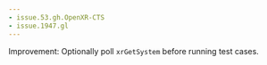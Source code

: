 ```yaml
---
- issue.53.gh.OpenXR-CTS
- issue.1947.gl
---
```

Improvement: Optionally poll `xrGetSystem` before running test cases.
